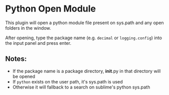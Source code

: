 # Python Open Module
This plugin will open a python module file present on sys.path and any open folders in the window.

After opening, type the package name (e.g. `decimal` or `logging.config`) into the input panel and press enter.

## Notes:
*   If the package name is a package directory, __init__.py in that directory will be opened
*   If `python` exists on the user path, it's sys.path is used
*   Otherwise it will fallback to a search on sublime's python sys.path
